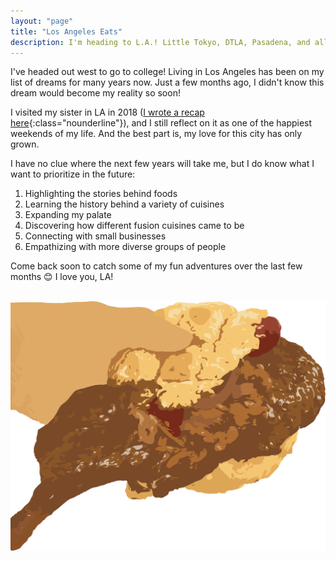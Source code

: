 ```yaml
---
layout: "page"
title: "Los Angeles Eats"
description: I'm heading to L.A.! Little Tokyo, DTLA, Pasadena, and all-around. | A food and travel blog by @CarissaEats, where I share my favorite small businesses, easy recipes, and travel adventures.
---
```

I've headed out west to go to college! Living in Los Angeles has been on my list of dreams for many years now. Just a few months ago, I didn't know this dream would become my reality so soon! 

I visited my sister in LA in 2018 ([I wrote a recap here](/beyond/losangeles){:class="nounderline"}), and I still reflect on it as one of the happiest weekends of my life. And the best part is, my love for this city has only grown.

I have no clue where the next few years will take me, but I do know what I want to prioritize in the future:

1. Highlighting the stories behind foods
1. Learning the history behind a variety of cuisines
1. Expanding my palate
1. Discovering how different fusion cuisines came to be
1. Connecting with small businesses
1. Empathizing with more diverse groups of people

Come back soon to catch some of my fun adventures over the last few months 😊 I love you, LA!

<br>
<img src="/assets/images/laeats/prdmacaubun.svg" class="image">
